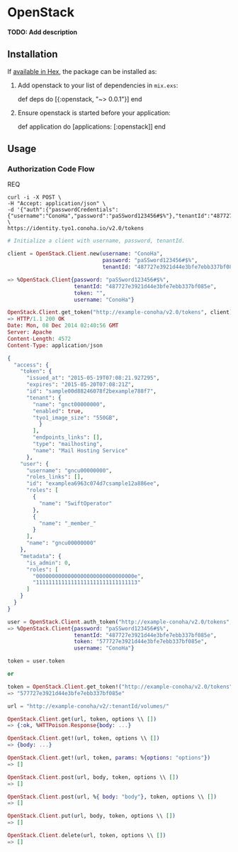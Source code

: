 # OpenStack

**TODO: Add description**

## Installation

If [available in Hex](https://hex.pm/docs/publish), the package can be installed as:

  1. Add openstack to your list of dependencies in `mix.exs`:

        def deps do
          [{:openstack, "~> 0.0.1"}]
        end

  2. Ensure openstack is started before your application:

        def application do
          [applications: [:openstack]]
        end

## Usage

### Authorization Code Flow

REQ

```
curl -i -X POST \
-H "Accept: application/json" \
-d '{"auth":{"passwordCredentials":{"username":"ConoHa","password":"paSSword123456#$%"},"tenantId":"487727e3921d44e3bfe7ebb337bf085e"}}' \
https://identity.tyo1.conoha.io/v2.0/tokens
```

```elixir
# Initialize a client with username, password, tenantId.

client = OpenStack.Client.new(username: "ConoHa",
                              password: "paSSword123456#$%",
                              tenantId: "487727e3921d44e3bfe7ebb337bf085e")

=> %OpenStack.Client{password: "paSSword123456#$%",
                     tenantId: "487727e3921d44e3bfe7ebb337bf085e",
                     token: "",
                     username: "ConoHa"}

OpenStack.Client.get_token("http://example-conoha/v2.0/tokens", client)
=> HTTP/1.1 200 OK
Date: Mon, 08 Dec 2014 02:40:56 GMT
Server: Apache
Content-Length: 4572
Content-Type: application/json

{
  "access": {
    "token": {
      "issued_at": "2015-05-19T07:08:21.927295",
      "expires": "2015-05-20T07:08:21Z",
      "id": "sample00d88246078f2bexample788f7",
      "tenant": {
        "name": "gnct00000000",
        "enabled": true,
        "tyo1_image_size": "550GB",
          }
        ],
        "endpoints_links": [],
        "type": "mailhosting",
        "name": "Mail Hosting Service"
      },
    "user": {
      "username": "gncu00000000",
      "roles_links": [],
      "id": "examplea6963c074d7csample12a886ee",
      "roles": [
        {
          "name": "SwiftOperator"
        },
        {
          "name": "_member_"
        }
      ],
      "name": "gncu00000000"
    },
    "metadata": {
      "is_admin": 0,
      "roles": [
        "0000000000000000000000000000000e",
        "11111111111111111111111111111113"
      ]
    }
  }
}

user = OpenStack.Client.auth_token("http://example-conoha/v2.0/tokens",client)
=> %OpenStack.Client{password: "paSSword123456#$%",
                     tenantId: "487727e3921d44e3bfe7ebb337bf085e",
                     token: "577727e3921d44e3bfe7ebb337bf085e",
                     username: "ConoHa"}

token = user.token

or

token = OpenStack.Client.get_token!("http://example-conoha/v2.0/tokens",client)
=> "577727e3921d44e3bfe7ebb337bf085e"

url = "http://example-conoha/v2/:tenantId/volumes/"

OpenStack.Client.get(url, token, options \\ [])
=> {:ok, %HTTPoison.Response{body: ...}

OpenStack.Client.get!(url, token, options \\ [])
=> {body: ...}

OpenStack.Client.get!(url, token, params: %{options: "options"})
=> []

OpenStack.Client.post(url, body, token, options \\ [])
=> []

OpenStack.Client.post(url, %{ body: "body"}, token, options \\ [])
=> []

OpenStack.Client.put(url, body, token, options \\ [])
=> []

OpenStack.Client.delete(url, token, options \\ [])
=> []
```
